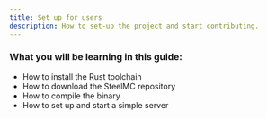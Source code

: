 ```yaml
---
title: Set up for users
description: How to set-up the project and start contributing.
---
```


### What you will be learning in this guide:

- How to install the Rust toolchain
- How to download the SteelMC repository
- How to compile the binary
- How to set up and start a simple server
